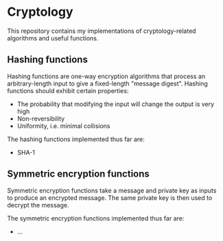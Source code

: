 # Cryptology

This repository contains my implementations of cryptology-related algorithms and useful functions.

## Hashing functions

Hashing functions are one-way encryption algorithms that process an arbitrary-length input to give a fixed-length "message digest". Hashing functions should exhibit certain properties:
* The probability that modifying the input will change the output is very high
* Non-reversibility
* Uniformity, i.e. minimal collisions

The hashing functions implemented thus far are:
* SHA-1

## Symmetric encryption functions

Symmetric encryption functions take a message and private key as inputs to produce an encrypted message. The same private key is then used to decrypt the message.

The symmetric encryption functions implemented thus far are:
* ...
